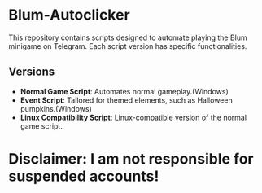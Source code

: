 # Blum-Autoclicker
This repository contains scripts designed to automate playing the Blum minigame on Telegram. Each script version has specific functionalities.

## Versions
- **Normal Game Script**: Automates normal gameplay.(Windows)
- **Event Script**: Tailored for themed elements, such as Halloween pumpkins.(Windows)
- **Linux Compatibility Script**: Linux-compatible version of the normal game script.


# Disclaimer: I am not responsible for suspended accounts!
